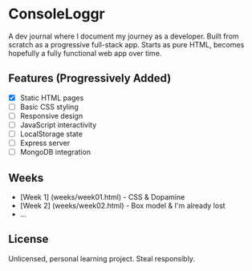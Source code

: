 # ConsoleLoggr

A dev journal where I document my journey as a developer. Built from scratch as a progressive full-stack app. Starts as pure HTML, becomes hopefully a fully functional web app over time.

## Features (Progressively Added)
- [x] Static HTML pages
- [ ] Basic CSS styling
- [ ] Responsive design
- [ ] JavaScript interactivity
- [ ] LocalStorage state
- [ ] Express server
- [ ] MongoDB integration

## Weeks
- [Week 1] (weeks/week01.html) - CSS & Dopamine
- [Week 2] (weeks/week02.html) - Box model & I'm already lost
- ...

## License
Unlicensed, personal learning project. Steal responsibly.